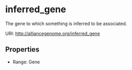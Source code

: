 # inferred_gene

The gene to which something is inferred to be associated.

URI: http://alliancegenome.org/inferred_gene



<!-- no inheritance hierarchy -->


## Properties

 * Range: Gene


